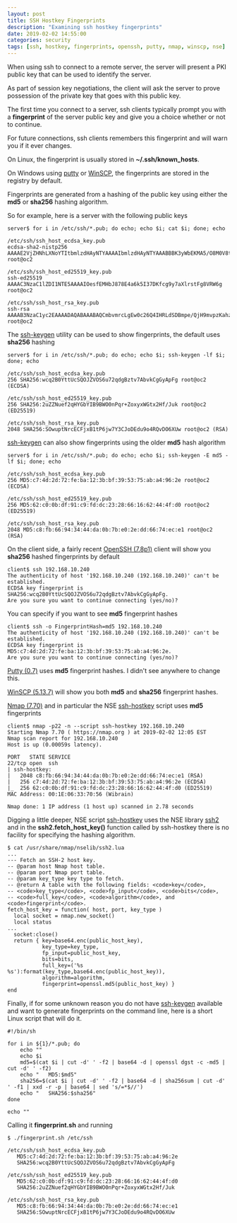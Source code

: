 ```yaml
---
layout: post
title: SSH Hostkey Fingerprints
description: "Examining ssh hostkey fingerprints"
date: 2019-02-02 14:55:00
categories: security
tags: [ssh, hostkey, fingerprints, openssh, putty, nmap, winscp, nse]
---
```


When using ssh to connect to a remote server, the server will present a PKI public key that can be used to identify the server.

As part of session key negotiations, the client will ask the server to prove possession of the private key that goes with this public key.

The first time you connect to a server, ssh clients typically prompt you with a **fingerprint** of the server public key and give you a choice whether or not to continue.

For future connections, ssh clients remembers this fingerprint and will warn you if it ever changes.

On Linux, the fingerprint is usually stored in **~/.ssh/known_hosts**.

On Windows using [putty][putty] or [WinSCP][winscp], the fingerprints are stored in the registry by default.

Fingerprints are generated from a hashing of the public key using either the **md5** or **sha256** hashing algorithm.

So for example, here is a server with the following public keys

    server$ for i in /etc/ssh/*.pub; do echo; echo $i; cat $i; done; echo

    /etc/ssh/ssh_host_ecdsa_key.pub
    ecdsa-sha2-nistp256 AAAAE2VjZHNhLXNoYTItbmlzdHAyNTYAAAAIbmlzdHAyNTYAAABBBK3yWbEKMA5/O8M0V8tKxMPj7BLabRD+o5MQOIEIXW4+AfFZ+XYYNlS7XUV+POkDHFlWd8VtkLZJWP8UwmvuK88= root@oc2

    /etc/ssh/ssh_host_ed25519_key.pub
    ssh-ed25519 AAAAC3NzaC1lZDI1NTE5AAAAIOesfEMHbJ878E4a6k5I37DKfcg9y7aXlrstFg8VRW6g root@oc2

    /etc/ssh/ssh_host_rsa_key.pub
    ssh-rsa AAAAB3NzaC1yc2EAAAADAQABAAABAQCmbvmrcLgEw0c26Q4IHRLdSDBmpe/QjH9mvpzKahzaPk7R/GdIY7/EhBizizA5cIOlWHlqugOCUd9DdSaMgH0xuX6ot0ExU3rsGpUcVhNXHzsPrWgm8tJ/0wJvDftasjt8Z+IFCbwptLQNWKOCXnAH6RuwvefqPeRPPzqUoIxYYCZQT9haWNpqUP3MiwTzIBaOUGo5Vg4GqSEpxGB1rkRQ2SNHfDWf+BFRoaL709twZl5teGe1hOtEFd9XB5kkJUtAzB24sQZ2A0+AZ37/1kw3ZOEKxm9DkFzaur4dfo1Mj+hF+1cS4Byv8Dt5pooXqdFih5FW09RqqUeThtc9xZFb root@oc2

The [ssh-keygen][ssh-keygen] utility can be used to show fingerprints, the default uses **sha256** hashing

    server$ for i in /etc/ssh/*.pub; do echo; echo $i; ssh-keygen -lf $i; done; echo

    /etc/ssh/ssh_host_ecdsa_key.pub
    256 SHA256:wcq2B0YttUcSQOJZVOS6u72qdgBztv7AbvkCgGyApFg root@oc2 (ECDSA)

    /etc/ssh/ssh_host_ed25519_key.pub
    256 SHA256:2uZZNuef2qHYGbYIB9BWO0nPqr+ZoxyxWGtx2Hf/Juk root@oc2 (ED25519)

    /etc/ssh/ssh_host_rsa_key.pub
    2048 SHA256:SOwuptNrcECFjxB1tP6jw7Y3CJoDEdu9o4RQvDO6XUw root@oc2 (RSA)

[ssh-keygen][ssh-keygen] can also show fingerprints using the older **md5** hash algorithm

    server$ for i in /etc/ssh/*.pub; do echo; echo $i; ssh-keygen -E md5 -lf $i; done; echo

    /etc/ssh/ssh_host_ecdsa_key.pub
    256 MD5:c7:4d:2d:72:fe:ba:12:3b:bf:39:53:75:ab:a4:96:2e root@oc2 (ECDSA)

    /etc/ssh/ssh_host_ed25519_key.pub
    256 MD5:62:c0:0b:df:91:c9:fd:dc:23:28:66:16:62:44:4f:d0 root@oc2 (ED25519)

    /etc/ssh/ssh_host_rsa_key.pub
    2048 MD5:c8:fb:66:94:34:44:da:0b:7b:e0:2e:dd:66:74:ec:e1 root@oc2 (RSA)


On the client side, a fairly recent [OpenSSH (7.8p1)][openssh] client will show you **sha256** hashed fingerprints by default

    client$ ssh 192.168.10.240
    The authenticity of host '192.168.10.240 (192.168.10.240)' can't be established.
    ECDSA key fingerprint is SHA256:wcq2B0YttUcSQOJZVOS6u72qdgBztv7AbvkCgGyApFg.
    Are you sure you want to continue connecting (yes/no)?

You can specify if you want to see **md5** fingerprint hashes

    client$ ssh -o FingerprintHash=md5 192.168.10.240
    The authenticity of host '192.168.10.240 (192.168.10.240)' can't be established.
    ECDSA key fingerprint is MD5:c7:4d:2d:72:fe:ba:12:3b:bf:39:53:75:ab:a4:96:2e.
    Are you sure you want to continue connecting (yes/no)?


[Putty (0.7)][putty] uses **md5** fingerprint hashes. I didn't see anywhere to change this.

[WinSCP (5.13.7)][winscp] will show you both **md5** and **sha256** fingerprint hashes.


[Nmap (7.70)][nmap] and in particular the NSE [ssh-hostkey][nse-ssh-hostkey] script uses **md5** fingerprints

    client$ nmap -p22 -n --script ssh-hostkey 192.168.10.240
    Starting Nmap 7.70 ( https://nmap.org ) at 2019-02-02 12:05 EST
    Nmap scan report for 192.168.10.240
    Host is up (0.00059s latency).

    PORT   STATE SERVICE
    22/tcp open  ssh
    | ssh-hostkey:
    |   2048 c8:fb:66:94:34:44:da:0b:7b:e0:2e:dd:66:74:ec:e1 (RSA)
    |   256 c7:4d:2d:72:fe:ba:12:3b:bf:39:53:75:ab:a4:96:2e (ECDSA)
    |_  256 62:c0:0b:df:91:c9:fd:dc:23:28:66:16:62:44:4f:d0 (ED25519)
    MAC Address: 00:1E:06:33:70:56 (Wibrain)

    Nmap done: 1 IP address (1 host up) scanned in 2.78 seconds

Digging a little deeper, NSE script [ssh-hostkey][nse-ssh-hostkey] uses the NSE library [ssh2][nse-ssh2] and in the **ssh2.fetch\_host\_key()** function called by ssh-hostkey there is no facility for specifying the hashing algorithm.

    $ cat /usr/share/nmap/nselib/ssh2.lua
    ...
    --- Fetch an SSH-2 host key.
    -- @param host Nmap host table.
    -- @param port Nmap port table.
    -- @param key_type key type to fetch.
    -- @return A table with the following fields: <code>key</code>,
    -- <code>key_type</code>, <code>fp_input</code>, <code>bits</code>,
    -- <code>full_key</code>, <code>algorithm</code>, and <code>fingerprint</code>.
    fetch_host_key = function( host, port, key_type )
      local socket = nmap.new_socket()
      local status
    ...
      socket:close()
      return { key=base64.enc(public_host_key),
               key_type=key_type,
               fp_input=public_host_key,
               bits=bits,
               full_key=('%s %s'):format(key_type,base64.enc(public_host_key)),
               algorithm=algorithm,
               fingerprint=openssl.md5(public_host_key) }
    end


Finally, if for some unknown reason you do not have [ssh-keygen][ssh-keygen] available and want to generate fingerprints on the command line, here is a short Linux script that will do it.

    #!/bin/sh

    for i in ${1}/*.pub; do
        echo ""
        echo $i
        md5=$(cat $i | cut -d' ' -f2 | base64 -d | openssl dgst -c -md5 | cut -d' ' -f2)
        echo "   MD5:$md5"
        sha256=$(cat $i | cut -d' ' -f2 | base64 -d | sha256sum | cut -d' ' -f1 | xxd -r -p | base64 | sed 's/=*$//')
        echo "   SHA256:$sha256"
    done

    echo ""

Calling it **fingerprint.sh** and running

    $ ./fingerprint.sh /etc/ssh

    /etc/ssh/ssh_host_ecdsa_key.pub
       MD5:c7:4d:2d:72:fe:ba:12:3b:bf:39:53:75:ab:a4:96:2e
       SHA256:wcq2B0YttUcSQOJZVOS6u72qdgBztv7AbvkCgGyApFg

    /etc/ssh/ssh_host_ed25519_key.pub
       MD5:62:c0:0b:df:91:c9:fd:dc:23:28:66:16:62:44:4f:d0
       SHA256:2uZZNuef2qHYGbYIB9BWO0nPqr+ZoxyxWGtx2Hf/Juk

    /etc/ssh/ssh_host_rsa_key.pub
       MD5:c8:fb:66:94:34:44:da:0b:7b:e0:2e:dd:66:74:ec:e1
       SHA256:SOwuptNrcECFjxB1tP6jw7Y3CJoDEdu9o4RQvDO6XUw



[openssh]: https://www.openssh.com/
[putty]: https://www.chiark.greenend.org.uk/~sgtatham/putty/latest.html
[winscp]: https://winscp.net/eng/index.php
[nmap]: https://nmap.org/
[nse-ssh-hostkey]: https://nmap.org/nsedoc/scripts/ssh-hostkey.html
[nse-ssh2]: https://nmap.org/nsedoc/lib/ssh2.html
[ssh-keygen]: https://man.openbsd.org/ssh-keygen
